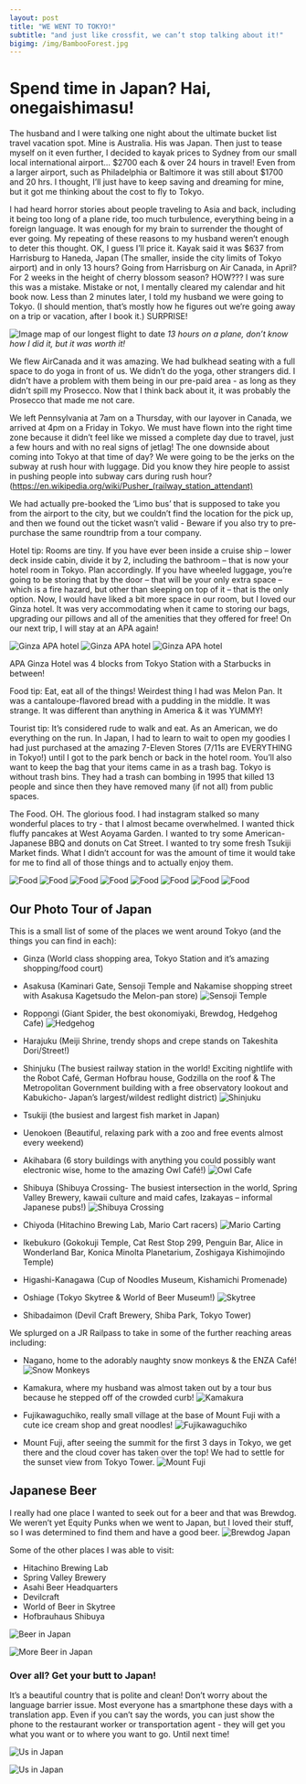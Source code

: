 ```yaml
---
layout: post
title: "WE WENT TO TOKYO!"
subtitle: "and just like crossfit, we can’t stop talking about it!"
bigimg: /img/BambooForest.jpg
---
```


# Spend time in Japan? Hai, onegaishimasu!

The husband and I were talking one night about the ultimate bucket list travel vacation spot.  Mine is Australia. His was Japan. Then just to tease myself on it even further, I decided to kayak prices to Sydney from our small local international airport… $2700 each & over 24 hours in travel! Even from a larger airport, such as Philadelphia or Baltimore it was still about $1700 and 20 hrs. I thought, I’ll just have to keep saving and dreaming for mine, but it got me thinking about the cost to fly to Tokyo. 

I had heard horror stories about people traveling to Asia and back, including it being too long of a plane ride, too much turbulence, everything being in a foreign language.  It was enough for my brain to surrender the thought of ever going.  My repeating of these reasons to my husband weren’t enough to deter this thought. OK, I guess I’ll price it. Kayak said it was $637 from Harrisburg to Haneda, Japan (The smaller, inside the city limits of Tokyo airport) and in only 13 hours? Going from Harrisburg on Air Canada, in April? For 2 weeks in the height of cherry blossom season? HOW???  I was sure this was a mistake. Mistake or not, I mentally cleared my calendar and hit book now. Less than 2 minutes later, I told my husband we were going to Tokyo.  (I should mention, that’s mostly how he figures out we’re going away on a trip or vacation, after I book it.) SURPRISE! 


![Image map of our longest flight to date](https://nicoleabuhakmeh.github.io/img/HarrisburgtoJapan.png)
<i> 13 hours on a plane, don’t know how I did it, but it was worth it!</i>

We flew AirCanada and it was amazing. We had bulkhead seating with a full space to do yoga in front of us. We didn’t do the yoga, other strangers did. I didn’t have a problem with them being in our pre-paid area - as long as they didn’t spill my Prosecco. Now that I think back about it, it was probably the Prosecco that made me not care. 

We left Pennsylvania at 7am on a Thursday, with our layover in Canada, we arrived at 4pm on a Friday in Tokyo. We must have flown into the right time zone because it didn’t feel like we missed a complete day due to travel, just a few hours and with no real signs of jetlag!  The one downside about coming into Tokyo at that time of day? We were going to be the jerks on the subway at rush hour with luggage.  Did you know they hire people to assist in pushing people into subway cars during rush hour? (https://en.wikipedia.org/wiki/Pusher_(railway_station_attendant)	

We had actually pre-booked the ‘Limo bus’ that is supposed to take you from the airport to the city, but we couldn’t find the location for the pick up, and then we found out the ticket wasn’t valid - Beware if you also try to pre-purchase the same roundtrip from a tour company. 

Hotel tip: Rooms are tiny. If you have ever been inside a cruise ship – lower deck inside cabin, divide it by 2, including the bathroom – that is now your hotel room in Tokyo. Plan accordingly. If you have wheeled luggage, you’re going to be storing that by the door – that will be your only extra space – which is a fire hazard, but other than sleeping on top of it – that is the only option.  Now, I would have liked a bit more space in our room, but I loved our Ginza hotel.  It was very accommodating when it came to storing our bags, upgrading our pillows and all of the amenities that they offered for free!  On our next trip, I will stay at an APA again! 


![Ginza APA hotel](https://nicoleabuhakmeh.github.io/img/HotelJapan1.png)
![Ginza APA hotel](https://nicoleabuhakmeh.github.io/img/HotelJapan3.png)
![Ginza APA hotel](https://nicoleabuhakmeh.github.io/img/HotelJapan2.png)

APA Ginza Hotel was 4 blocks from Tokyo Station with a Starbucks in between!


Food tip: Eat, eat all of the things!  Weirdest thing I had was Melon Pan. It was a cantaloupe-flavored bread with a pudding in the middle. It was strange. It was different than anything in America & it was YUMMY! 
 
Tourist tip:  It’s considered rude to walk and eat.  As an American, we do everything on the run.  In Japan, I had to learn to wait to open my goodies I had just purchased at the amazing 7-Eleven Stores (7/11s are EVERYTHING in Tokyo!) until I got to the park bench or back in the hotel room.  You’ll also want to keep the bag that your items came in as a trash bag.  Tokyo is without trash bins. They had a trash can bombing in 1995 that killed 13 people and since then they have removed many (if not all) from public spaces. 

The Food. OH. The glorious food.  I had instagram stalked so many wonderful places to try - that I almost became overwhelmed. I wanted thick fluffy pancakes at West Aoyama Garden. I wanted to try some American-Japanese BBQ and donuts on Cat Street. I wanted to try some fresh Tsukiji Market finds. What I didn’t account for was the amount of time it would take for me to find all of those things and to actually enjoy them.   

![Food](https://nicoleabuhakmeh.github.io/img/FoodJapan1.jpg)
![Food](https://nicoleabuhakmeh.github.io/img/SweetsJapan1.jpg)
![Food](https://nicoleabuhakmeh.github.io/img/Americanizedfoods.jpg)
![Food](https://nicoleabuhakmeh.github.io/img/Sushibus.jpg)
![Food](https://nicoleabuhakmeh.github.io/img/pancakesandsweets.jpg)
![Food](https://nicoleabuhakmeh.github.io/img/Dessertsjapan.jpg)
![Food](https://nicoleabuhakmeh.github.io/img/Somuchjapanesefood.jpg)
![Food](https://nicoleabuhakmeh.github.io/img/Fishmarketfinds.jpg)



## Our Photo Tour of Japan ##
This is a small list of some of the places we went around Tokyo (and the things you can find in each): 

* Ginza (World class shopping area, Tokyo Station and it’s amazing shopping/food court)

* Asakusa (Kaminari Gate, Sensoji Temple and Nakamise shopping street with Asakusa Kagetsudo the Melon-pan store)
![Sensoji Temple](https://nicoleabuhakmeh.github.io/img/HereinJapan.JPG)

* Roppongi (Giant Spider, the best okonomiyaki, Brewdog, Hedgehog Cafe) 
![Hedgehog](https://nicoleabuhakmeh.github.io/img/Hedgehog.jpg)

* Harajuku (Meiji Shrine, trendy shops and crepe stands on Takeshita Dori/Street!) 

* Shinjuku (The busiest railway station in the world! Exciting nightlife with the Robot Café, German Hofbrau house, Godzilla on the roof & The Metropolitan Government building with a free observatory lookout and Kabukicho- Japan’s largest/wildest redlight district)
![Shinjuku](https://nicoleabuhakmeh.github.io/img/RobotCafe.JPG)

* Tsukiji (the busiest and largest fish market in Japan) 

* Uenokoen (Beautiful, relaxing park with a zoo and free events almost every 
weekend)

* Akihabara (6 story buildings with anything you could possibly want electronic wise, home to the amazing Owl Café!) 
![Owl Cafe](https://nicoleabuhakmeh.github.io/img/OwlMix.JPG)

* Shibuya (Shibuya Crossing- The busiest intersection in the world, Spring Valley Brewery, kawaii culture and maid cafes, Izakayas – informal Japanese pubs!)
![Shibuya Crossing](https://nicoleabuhakmeh.github.io/img/JapanTraffic.jpg)

* Chiyoda (Hitachino Brewing Lab, Mario Cart racers) 
![Mario Carting](https://nicoleabuhakmeh.github.io/img/MarioCartJapan.JPG)

* Ikebukuro (Gokokuji Temple, Cat Rest Stop 299, Penguin Bar, Alice in Wonderland Bar, Konica Minolta Planetarium, Zoshigaya Kishimojindo Temple)

* Higashi-Kanagawa (Cup of Noodles Museum, Kishamichi Promenade)

* Oshiage (Tokyo Skytree & World of Beer Museum!)
![Skytree](https://nicoleabuhakmeh.github.io/img/Skytree.JPG)

* Shibadaimon (Devil Craft Brewery, Shiba Park, Tokyo Tower) 

 
We splurged on a JR Railpass to take in some of the further reaching areas including: 
 
* Nagano, home to the adorably naughty snow monkeys & the ENZA Café! 
![Snow Monkeys](https://nicoleabuhakmeh.github.io/img/SnowMonkeyMix.jpg)

* Kamakura, where my husband was almost taken out by a tour bus because he stepped off of the crowded curb! 
![Kamakura](https://nicoleabuhakmeh.github.io/img/KamakuraMix.JPG)

* Fujikawaguchiko, really small village at the base of Mount Fuji with a cute ice cream shop and great noodles! 
![Fujikawaguchiko](https://nicoleabuhakmeh.github.io/img/FujikawaguchikoMix.JPG)

* Mount Fuji, after seeing the summit for the first 3 days in Tokyo, we get there and the cloud cover has taken over the top! We had to settle for the sunset view from Tokyo Tower. ![Mount Fuji](https://nicoleabuhakmeh.github.io/img/FujiSunset.JPG)


## Japanese Beer ##

I really had one place I wanted to seek out for a beer and that was Brewdog.  We weren’t yet Equity Punks when we went to Japan, but I loved their stuff, so I was determined to find them and have a good beer. 
![Brewdog Japan](https://nicoleabuhakmeh.github.io/img/BrewdogJapan.JPG)

Some of the other places I was able to visit: 
* Hitachino Brewing Lab
* Spring Valley Brewery
* Asahi Beer Headquarters
* Devilcraft
* World of Beer in Skytree
* Hofbrauhaus Shibuya

  

![Beer in Japan](https://nicoleabuhakmeh.github.io/img/BeerMix.jpg) 

![More Beer in Japan](https://nicoleabuhakmeh.github.io/img/Beermix2.jpg) 

  

### Over all?  Get your butt to Japan! ### 

  

It’s a beautiful country that is polite and clean! Don’t worry about the language barrier issue.  Most everyone has a smartphone these days with a translation app. Even if you can’t say the words, you can just show the phone to the restaurant worker or transportation agent - they will get you what you want or to where you want to go.  Until next time!  

  

![Us in Japan](https://nicoleabuhakmeh.github.io/img/CoupleshotsJapan.JPG) 

![Us in Japan](https://nicoleabuhakmeh.github.io/img/CoupleshotsJapan2.jpg) 
